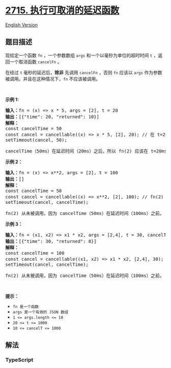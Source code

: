 # [2715. 执行可取消的延迟函数](https://leetcode.cn/problems/execute-cancellable-function-with-delay)

[English Version](/solution/2700-2799/2715.Execute%20Cancellable%20Function%20With%20Delay/README_EN.md)

## 题目描述

<!-- 这里写题目描述 -->

<p>现给定一个函数 <code>fn</code>&nbsp;，一个参数数组 <code>args</code> 和一个以毫秒为单位的超时时间 <code>t</code> ，返回一个取消函数 <code>cancelFn</code> 。</p>

<p>在经过 <code>t</code> 毫秒的延迟后，<strong>除非</strong> 先调用 <code>cancelFn</code> ，否则&nbsp;<code>fn</code> 应该以 <code>args</code> 作为参数被调用。并且在这种情况下，<code>fn</code> 不应该被调用。</p>

<p>&nbsp;</p>

<p><strong class="example">示例 1:</strong></p>

<pre>
<b>输入：</b>fn = (x) =&gt; x * 5, args = [2], t = 20
<b>输出：</b>[{"time": 20, "returned": 10}]
<b>解释：</b>
const cancelTime = 50
const cancel = cancellable((x) =&gt; x * 5, [2], 20); // 在 t=20ms 时调用 fn(2)
setTimeout(cancel, 50);

cancelTime（50ms）在延迟时间（20ms）之后，所以 fn(2) 应该在 t=20ms 时调用。fn 的返回值是 10。
</pre>

<p><strong class="example">示例 2：</strong></p>

<pre>
<b>输入：</b>fn = (x) =&gt; x**2, args = [2], t = 100
<b>输出：</b>[]
<b>解释：</b>
const cancelTime = 50 
const cancel = cancellable((x) =&gt; x**2, [2], 100); // fn(2) 没被调用
setTimeout(cancel, cancelTime);

fn(2) 从未被调用，因为 cancelTime（50ms）在延迟时间（100ms）之前。
</pre>

<p><strong class="example">示例 3：</strong></p>

<pre>
<b>输入：</b>fn = (x1, x2) =&gt; x1 * x2, args = [2,4], t = 30, cancelTime = 100
<b>输出：</b>[{"time": 30, "returned": 8}]
<b>解释：</b>
const cancelTime = 100
const cancel = cancellable((x1, x2) =&gt; x1 * x2, [2,4], 30); // fn(2,4) 在 t=30ms 时被调用
setTimeout(cancel, cancelTime);

fn(2) 从未被调用，因为 cancelTime（50ms）在延迟时间（100ms）之前。
</pre>

<p>&nbsp;</p>

<p><strong>提示：</strong></p>

<ul>
	<li><code>fn 是一个函数</code></li>
	<li><code>args 是一个有效的 JSON 数组</code></li>
	<li><code>1 &lt;= args.length &lt;= 10</code></li>
	<li><code><font face="monospace">20 &lt;= t &lt;= 1000</font></code></li>
	<li><code><font face="monospace">10 &lt;= cancelT &lt;= 1000</font></code></li>
</ul>

## 解法

<!-- 这里可写通用的实现逻辑 -->

<!-- tabs:start -->

### **TypeScript**

<!-- 这里可写当前语言的特殊实现逻辑 -->

```ts

```

<!-- tabs:end -->
